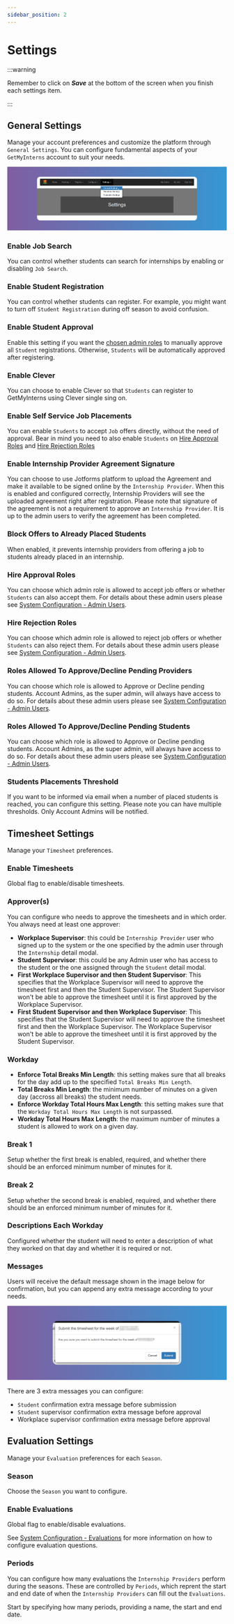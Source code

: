 ```yaml
---
sidebar_position: 2
---
```


# Settings

:::warning

Remember to click on **_Save_** at the bottom of the screen when you finish each settings item.

:::

## General Settings

Manage your account preferences and customize the platform through `General Settings`. You can configure fundamental aspects of your `GetMyInterns` account to suit your needs.

![Settings General](images/settings-general.png)

### Enable Job Search

You can control whether students can search for internships by enabling or disabling `Job Search`.

### Enable Student Registration

You can control whether students can register. For example, you might want to turn off `Student Registration` during off season to avoid confusion.

### Enable Student Approval

Enable this setting if you want the [chosen admin roles](#roles-allowed-to-approvedecline-pending-students) to manually approve all `Student` registrations. Otherwise, `Students` will be automatically approved after registering.

### Enable Clever

You can choose to enable Clever so that `Students` can register to GetMyInterns using Clever single sing on.

### Enable Self Service Job Placements

You can enable `Students` to accept `Job` offers directly, without the need of approval. Bear in mind you need to also enable `Students` on [Hire Approval Roles](#hire-approval-roles) and [Hire Rejection Roles](#hire-rejection-roles)

### Enable Internship Provider Agreement Signature

You can choose to use Jotforms platform to upload the Agreement and make it available to be signed online by the `Internship Provider`. When this is enabled and configured correctly, Internship Providers will see the uploaded agreement right after registration. Please note that signature of the agreement is not a requirement to approve an `Internship Provider`. It is up to the admin users to verify the agreement has been completed.

### Block Offers to Already Placed Students

When enabled, it prevents internship providers from offering a job to students already placed in an internship.

### Hire Approval Roles

You can choose which admin role is allowed to accept job offers or whether `Students` can also accept them. For details about these admin users please see [System Configuration - Admin Users](/school-admins/system-configuration#admin-users).

### Hire Rejection Roles

You can choose which admin role is allowed to reject job offers or whether `Students` can also reject them. For details about these admin users please see [System Configuration - Admin Users](/school-admins/system-configuration#admin-users).

### Roles Allowed To Approve/Decline Pending Providers

You can choose which role is allowed to Approve or Decline pending students. Account Admins, as the super admin, will always have access to do so. For details about these admin users please see [System Configuration - Admin Users](/school-admins/system-configuration#admin-users).

### Roles Allowed To Approve/Decline Pending Students

You can choose which role is allowed to Approve or Decline pending students. Account Admins, as the super admin, will always have access to do so. For details about these admin users please see [System Configuration - Admin Users](/school-admins/system-configuration#admin-users).

### Students Placements Threshold

If you want to be informed via email when a number of placed students is reached, you can configure this setting. Please note you can have multiple thresholds. Only Account Admins will be notified.

## Timesheet Settings

Manage your `Timesheet` preferences.

### Enable Timesheets

Global flag to enable/disable timesheets.

### Approver(s)

You can configure who needs to approve the timesheets and in which order. You always need at least one approver:

- **Workplace Supervisor**: this could be `Internship Provider` user who signed up to the system or the one specified by the admin user through the `Internship` detail modal.
- **Student Supervisor**: this could be any Admin user who has access to the student or the one assigned through the `Student` detail modal.
- **First Workplace Supervisor and then Student Supervisor**: This specifies that the Workplace Supervisor will need to approve the timesheet first and then the Student Supervisor. The Student Supervisor won't be able to approve the timesheet until it is first approved by the Workplace Supervisor.
- **First Student Supervisor and then Workplace Supervisor**: This specifies that the Student Supervisor will need to approve the timesheet first and then the Workplace Supervisor. The Workplace Supervisor won't be able to approve the timesheet until it is first approved by the Student Supervisor.

### Workday

- **Enforce Total Breaks Min Length**: this setting makes sure that all breaks for the day add up to the specified `Total Breaks Min Length`.
- **Total Breaks Min Length**: the minimum number of minutes on a given day (accross all breaks) the student needs.
- **Enforce Workday Total Hours Max Length**: this setting makes sure that the `Workday Total Hours Max Length` is not surpassed.
- **Workday Total Hours Max Length**: the maximum number of minutes a student is allowed to work on a given day.

### Break 1

Setup whether the first break is enabled, required, and whether there should be an enforced minimum number of minutes for it.

### Break 2

Setup whether the second break is enabled, required, and whether there should be an enforced minimum number of minutes for it.

### Descriptions Each Workday

Configured whether the student will need to enter a description of what they worked on that day and whether it is required or not.

### Messages

Users will receive the default message shown in the image below for confirmation, but you can append any extra message according to your needs.

![Timesheets Settings Confirm Message](images/timesheets-settings-confirmation-message.png)

There are 3 extra messages you can configure:

- `Student` confirmation extra message before submission
- `Student` supervisor confirmation extra message before approval
- Workplace supervisor confirmation extra message before approval

## Evaluation Settings

Manage your `Evaluation` preferences for each `Season`.

### Season

Choose the `Season` you want to configure.

### Enable Evaluations

Global flag to enable/disable evaluations.

See [System Configuration - Evaluations](/school-admins/system-configuration#evaluations) for more information on how to configure evaluation questions.

### Periods

You can configure how many evaluations the `Internship Providers` perform during the seasons. These are controlled by `Periods`, which reprent the start and end date of when the `Internship Providers` can fill out the `Evaluations`.

Start by specifying how many periods, providing a name, the start and end date.
